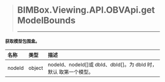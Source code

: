 > # BIMBox.Viewing.API.OBVApi.getModelBounds
>
> ---

#### 获取模型包围盒。

| 名称 | 类型 | 描述 |
| :--- | :--- | :--- |
| nodeId |   object |   nodeId、nodeId\[\]或 dbId、dbId\[\]。为 dbId 时，默认 取第一个模型。 |



